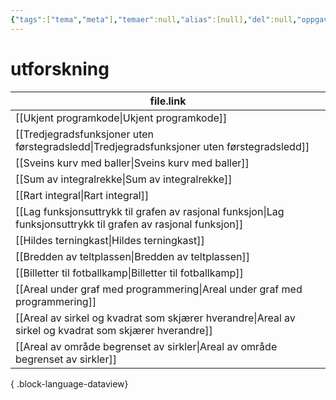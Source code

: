 ```yaml
---
{"tags":["tema","meta"],"temaer":null,"alias":[null],"del":null,"oppgave":null,"fag":null,"eksamen":null,"dg-publish":true,"title":"utforskning","date":"2023-06-01","modified":"2023-06-01","permalink":"/temaer/utforskning/","dgPassFrontmatter":true}
---
```



# utforskning
| file.link                                                                                                         |
| ----------------------------------------------------------------------------------------------------------------- |
| [[Ukjent programkode\|Ukjent programkode]]                                                                     |
| [[Tredjegradsfunksjoner uten førstegradsledd\|Tredjegradsfunksjoner uten førstegradsledd]]                     |
| [[Sveins kurv med baller\|Sveins kurv med baller]]                                                             |
| [[Sum av integralrekke\|Sum av integralrekke]]                                                                 |
| [[Rart integral\|Rart integral]]                                                                               |
| [[Lag funksjonsuttrykk til grafen av rasjonal funksjon\|Lag funksjonsuttrykk til grafen av rasjonal funksjon]] |
| [[Hildes terningkast\|Hildes terningkast]]                                                                     |
| [[Bredden av teltplassen\|Bredden av teltplassen]]                                                             |
| [[Billetter til fotballkamp\|Billetter til fotballkamp]]                                                       |
| [[Areal under graf med programmering\|Areal under graf med programmering]]                                     |
| [[Areal av sirkel og kvadrat som skjærer hverandre\|Areal av sirkel og kvadrat som skjærer hverandre]]         |
| [[Areal av område begrenset av sirkler\|Areal av område begrenset av sirkler]]                                 |

{ .block-language-dataview}
